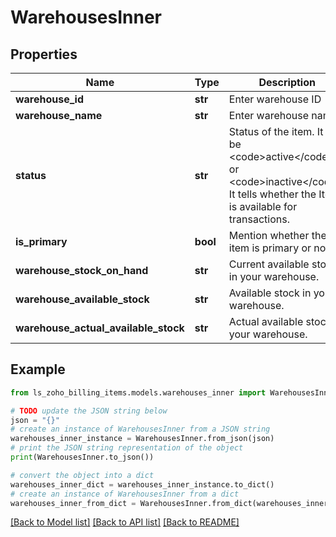 # WarehousesInner


## Properties

Name | Type | Description | Notes
------------ | ------------- | ------------- | -------------
**warehouse_id** | **str** | Enter warehouse ID | [optional] 
**warehouse_name** | **str** | Enter warehouse name | [optional] 
**status** | **str** | Status of the item. It can be &lt;code&gt;active&lt;/code&gt; or &lt;code&gt;inactive&lt;/code&gt;. It tells whether the Item is available for transactions. | [optional] 
**is_primary** | **bool** | Mention whether the item is primary or not | [optional] 
**warehouse_stock_on_hand** | **str** | Current available stock in your warehouse. | [optional] 
**warehouse_available_stock** | **str** | Available stock in your warehouse. | [optional] 
**warehouse_actual_available_stock** | **str** | Actual available stock in your warehouse. | [optional] 

## Example

```python
from ls_zoho_billing_items.models.warehouses_inner import WarehousesInner

# TODO update the JSON string below
json = "{}"
# create an instance of WarehousesInner from a JSON string
warehouses_inner_instance = WarehousesInner.from_json(json)
# print the JSON string representation of the object
print(WarehousesInner.to_json())

# convert the object into a dict
warehouses_inner_dict = warehouses_inner_instance.to_dict()
# create an instance of WarehousesInner from a dict
warehouses_inner_from_dict = WarehousesInner.from_dict(warehouses_inner_dict)
```
[[Back to Model list]](../README.md#documentation-for-models) [[Back to API list]](../README.md#documentation-for-api-endpoints) [[Back to README]](../README.md)


